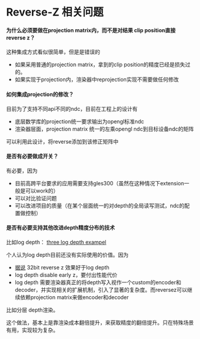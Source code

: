 # Reverse-Z 相关问题

#### 为什么必须要做在projection matrix内，而不是对结果 clip position直接reverse z？

这种集成方式看似很简单，但是是错误的

- 如果采用普通的projection matrix，拿到的clip position的精度已经是损失过的。
- 如果实现于projection内，渲染器中reprojection实现不需要做任何修改

#### 如何集成projection的修改？

目前为了支持不同api不同的ndc，目前在工程上的设计有

- 底层数学库的projection统一要求输出为opengl标准ndc
- 渲染器层面，projection matrix 统一的左乘opengl ndc到目标设备ndc的矩阵

可以利用此设计，将reverse添加到该修正矩阵中

#### 是否有必要做成开关？

有必要，因为

- 目前高跨平台要求的应用需要支持gles300（虽然在这种情况下extension一般是可以work的）
- 可以对比验证问题
- 可以改进项目的质量（在某个层面统一的对depth的全局读写测试，ndc的配置做控制）

#### 是否有必要支持其他改进depth精度分布的技术

比如log depth： [three log depth exampel](https://threejs.org/examples/#webgl_camera_logarithmicdepthbuffer)

个人认为log depth目前还没有实际使用的价值。因为

- [据说](https://www.reddit.com/r/GraphicsProgramming/comments/1cqt0yi/logarithmic_depth/) 32bit reverse z 效果好于log depth
- log depth disable early z，要付出性能代价
- log depth 需要渲染器真正的将depth写入视作一个custom的encoder和decoder，并实现相关的扩展机制，引入了显著的复杂度。而reversez可以继续依赖projection matrix来做encoder和decoder

比如分层 depth渲染。

这个做法，基本上是靠渲染成本翻倍提升，来获取精度的翻倍提升。只在特殊场景有用，实现较为复杂。
